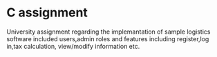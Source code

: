 # C assignment
University assignment regarding the implemantation of sample logistics software included users,admin roles and features including register,log in,tax calculation, view/modify information etc.
